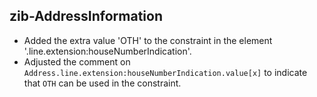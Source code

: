 ## zib-AddressInformation
* Added the extra value 'OTH' to the constraint in the element '.line.extension:houseNumberIndication'.
* Adjusted the comment on `Address.line.extension:houseNumberIndication.value[x]` to indicate that `OTH` can be used in the constraint.